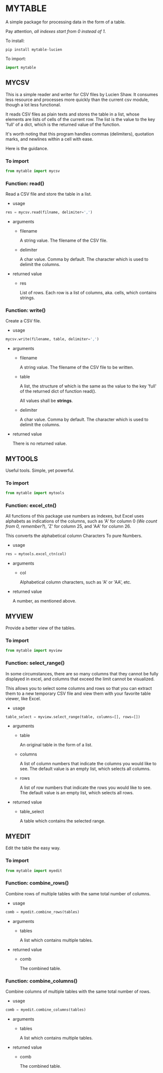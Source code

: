 # MYTABLE
A simple package for processing data in the form of a table.

Pay attention, *all indexes start from 0 instead of 1*.

To install:
```shell
pip install mytable-lucien
```
To import:
```python
import mytable
```
## MYCSV
This is a simple reader and writer for CSV files by Lucien Shaw.
It consumes less resource and processes more quickly than the current csv module, though a lot less functional.

It reads CSV files as plain texts and stores the table in a list, whose elements are lists of cells of the current row. The list is the value to the key 'full' of a dict, which is the returned value of the function.

It's worth noting that this program handles commas (delimiters), quotation marks, and newlines within a cell with ease.

Here is the guidance.
### To import
```python
from mytable import mycsv
```
### Function: read()
Read a CSV file and store the table in a list.
- usage
```python
res = mycsv.read(filname, delimiter=',')
```
- arguments
  - filename
  
    A string value. The filename of the CSV file.
  - delimiter
  
    A char value. Comma by default. The character which is used to delimit the columns.
- returned value
  - res
      
    List of rows. Each row is a list of columns, aka. cells, which contains strings. 
### Function: write()
Create a CSV file.
- usage
```python
mycsv.write(filename, table, delimiter=',')
```
- arguments
  - filename
    
    A string value. The filename of the CSV file to be written.
  - table
  
    A list, the structure of which is the same as the value to the key 'full' of the returned dict of function read().
    
    All values shall be **strings**.
  - delimiter
  
    A char value. Comma by default. The character which is used to delimit the columns.
- returned value

  There is no returned value.
## MYTOOLS
Useful tools. Simple, yet powerful.
### To import
```python
from mytable import mytools
```
### Function: excel_ctn()
All functions of this package use numbers as indexes, but Excel uses alphabets as indications of the columns, such as 'A' for column 0 (*We count from 0, remember?*), 'Z' for column 25, and 'AA' for column 26.

This converts the alphabetical column Characters To pure Numbers.
- usage
```python
res = mytools.excel_ctn(col)
```
- arguments
  - col

    Alphabetical column characters, such as 'A' or 'AA', etc.
- returned value
  
  A number, as mentioned above.
## MYVIEW
Provide a better view of the tables.
### To import
```python
from mytable import myview
```
### Function: select_range()
In some circumstances, there are so many columns that they cannot be fully displayed in excel, and columns that exceed the limit cannot be visualized.

This allows you to select some columns and rows so that you can extract them to a new temporary CSV file and view them with your favorite table viewer, like Excel.
- usage
```python
table_select = myview.select_range(table, columns=[], rows=[])
```
- arguments
  - table

    An original table in the form of a list.
  - columns
  
    A list of column numbers that indicate the columns you would like to see. The default value is an empty list, which selects all columns.
  - rows

    A list of row numbers that indicate the rows you would like to see. The default value is an empty list, which selects all rows.
- returned value
  - table_select

    A table which contains the selected range. 
## MYEDIT
Edit the table the easy way.
### To import
```python
from mytable import myedit
```
### Function: combine_rows()
Combine rows of multiple tables with the same total number of columns.
- usage
```python
comb = myedit.combine_rows(tables)
```
- arguments
  - tables

    A list which contains multiple tables.
- returned value
  - comb
  
    The combined table.
### Function: combine_columns()
Combine columns of multiple tables with the same total number of rows.
- usage
```python
comb = myedit.combine_columns(tables)
```
- arguments
  - tables

    A list which contains multiple tables.
- returned value
  - comb
  
    The combined table.